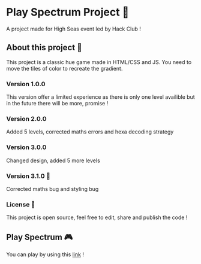 # Play  Spectrum Project 🎨
A project made for High Seas event led by Hack Club !
## About this project 🧭
This project is a classic hue game made in HTML/CSS and JS. You need to move the tiles of color to recreate the gradient.
### Version 1.0.0 
This version offer a limited experience as there is only one level availible but in the future there will be more, promise !
### Version 2.0.0
Added 5 levels, corrected maths errors and hexa decoding strategy
### Version 3.0.0
Changed design, added 5 more levels
### Version 3.1.0 🔨
Corrected maths bug and styling bug
### License 📖
This project is open source, feel free to edit, share and publish the code !
## Play Spectrum 🎮
You can play by using this [link](https://play-spectrum.vercel.app/) !
